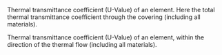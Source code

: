 Thermal transmittance coefficient (U-Value) of an element. 
Here the total thermal transmittance coefficient through the covering (including all materials).

Thermal transmittance coefficient (U-Value) of an element, within the direction of the thermal flow (including all materials).
